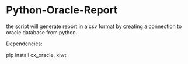 # Python-Oracle-Report
the  script will generate report in a csv format by creating a connection to oracle database from python.

Dependencies:

pip install cx_oracle, xlwt
